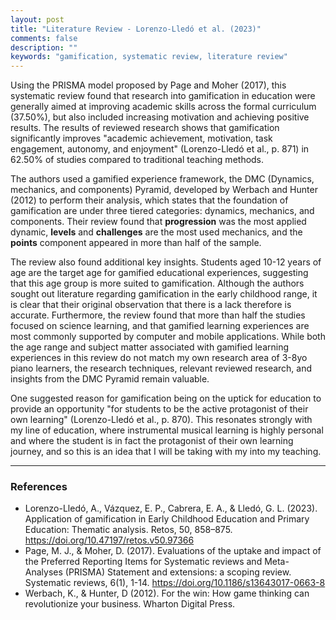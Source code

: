 ```yaml
---
layout: post
title: "Literature Review - Lorenzo-Lledó et al. (2023)"
comments: false
description: ""
keywords: "gamification, systematic review, literature review"
---
```


Using the PRISMA model proposed by Page and Moher (2017), this systematic review found that research into gamification in education were generally aimed at improving academic skills across the formal curriculum (37.50%), but also included increasing motivation and achieving positive results. The results of reviewed research shows that gamification significantly improves "academic achievement, motivation, task engagement, autonomy, and enjoyment" (Lorenzo-Lledó et al., p. 871) in 62.50% of studies compared to traditional teaching methods.

The authors used a gamified experience framework, the DMC (Dynamics, mechanics, and components) Pyramid, developed by Werbach and Hunter (2012) to perform their analysis, which states that the foundation of gamification are under three tiered categories: dynamics, mechanics, and components. Their review found that **progression** was the most applied dynamic, **levels** and **challenges** are the most used mechanics, and the **points** component appeared in more than half of the sample.

The review also found additional key insights. Students aged 10-12 years of age are the target age for gamified educational experiences, suggesting that this age group is more suited to gamification. Although the authors sought out literature regarding gamification in the early childhood range, it is clear that their original observation that there is a lack therefore is accurate. Furthermore, the review found that more than half the studies focused on science learning, and that gamified learning experiences are most commonly supported by computer and mobile applications. While both the age range and subject matter associated with gamified learning experiences in this review do not match my own research area of 3-8yo piano learners, the research techniques, relevant reviewed research, and insights from the DMC Pyramid remain valuable. 

One suggested reason for gamification being on the uptick for education to provide an opportunity "for students to be the active protagonist of their own learning" (Lorenzo-Lledó et al., p. 870). This resonates strongly with my line of education, where instrumental musical learning is highly personal and where the student is in fact the protagonist of their own learning journey, and so this is an idea that I will be taking with my into my teaching.

---

### References
- Lorenzo-Lledó, A., Vázquez, E. P., Cabrera, E. A., & Lledó, G. L. (2023). Application of gamification in Early Childhood Education and Primary Education: Thematic analysis. Retos, 50, 858–875. https://doi.org/10.47197/retos.v50.97366
- Page, M. J., & Moher, D. (2017). Evaluations of the uptake and impact of the Preferred Reporting Items for Systematic reviews and Meta-Analyses (PRISMA) Statement and extensions: a scoping review. Systematic reviews, 6(1), 1-14. https://doi.org/10.1186/s13643017-0663-8
- Werbach, K., & Hunter, D (2012). For the win: How game thinking can revolutionize your business. Wharton Digital Press.
